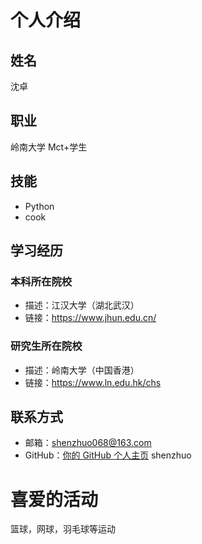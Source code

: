 # 个人介绍

## 姓名
沈卓

## 职业
岭南大学 Mct+学生

## 技能
- Python
- cook
  

## 学习经历
### 本科所在院校
- 描述：江汉大学（湖北武汉）
- 链接：https://www.jhun.edu.cn/
### 研究生所在院校
- 描述：岭南大学（中国香港）
- 链接：https://www.ln.edu.hk/chs

## 联系方式
- 邮箱：shenzhuo068@163.com
- GitHub：[你的 GitHub 个人主页](https://github.com/yourusername) shenzhuo

# 喜爱的活动
篮球，网球，羽毛球等运动
